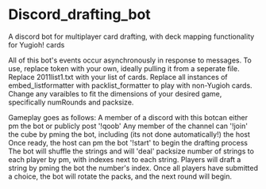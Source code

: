# Discord_drafting_bot
A discord bot for multiplayer card drafting, with deck mapping functionality for Yugioh! cards

All of this bot's events occur asynchronously in response to messages. 
To use, replace token with your own, ideally pulling it from a seperate file.
Replace 2011list1.txt with your list of cards. 
Replace all instances of embed_listformatter with packlist_formatter to play with non-Yugioh cards.
Change any varaibles to fit the dimensions of your desired game, specifically numRounds and packsize.

Gameplay goes as follows:
A member of a discord with this botcan either pm the bot or publicly post '!qoob'
Any member of the channel can '!join' the cube by pming the bot, including (its not done automatically!) the host
Once ready, the host can pm the bot '!start' to begin the drafting process
The bot will shuffle the strings and will 'deal' packsize number of strings to each player by pm, with indexes next to each string. Players will draft a string by pming the bot the number's index. Once all players have submitted a choice, the bot will rotate the packs, and the next round will begin.  
